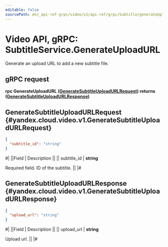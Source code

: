 ```yaml
---
editable: false
sourcePath: en/_api-ref-grpc/video/v1/api-ref/grpc/Subtitle/generateUploadURL.md
---
```


# Video API, gRPC: SubtitleService.GenerateUploadURL

Generate an upload URL to add a new subtitle file.

## gRPC request

**rpc GenerateUploadURL ([GenerateSubtitleUploadURLRequest](#yandex.cloud.video.v1.GenerateSubtitleUploadURLRequest)) returns ([GenerateSubtitleUploadURLResponse](#yandex.cloud.video.v1.GenerateSubtitleUploadURLResponse))**

## GenerateSubtitleUploadURLRequest {#yandex.cloud.video.v1.GenerateSubtitleUploadURLRequest}

```json
{
  "subtitle_id": "string"
}
```

#|
||Field | Description ||
|| subtitle_id | **string**

Required field. ID of the subtitle. ||
|#

## GenerateSubtitleUploadURLResponse {#yandex.cloud.video.v1.GenerateSubtitleUploadURLResponse}

```json
{
  "upload_url": "string"
}
```

#|
||Field | Description ||
|| upload_url | **string**

Upload url. ||
|#